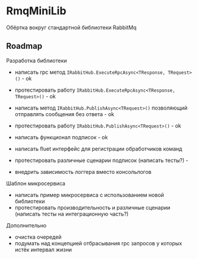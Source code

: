 # RmqMiniLib

Обёртка вокруг стандартной библиотеки RabbitMq

## Roadmap

Разработка библиотеки
- написать rpc метод `IRabbitHub.ExecuteRpcAsync<TResponse, TRequest>()` - ok
- протестировать работу `IRabbitHub.ExecuteRpcAsync<TResponse, TRequest>()` - ok
- написать метод `IRabbitHub.PublishAsync<TRequest>()` позволяющий отправлять сообщения без ответа - ok
- протестировать работу `IRabbitHub.PublishAsync<TRequest>()` - ok
- написать функционал подписок - ok

- написать fluet интерфейс для регистрации обработчиков команд
- протестировать различные сценарии подписок (написать тесты?) -
- внедрить зависимость логгера вместо консольлогов

Шаблон микросервиса
- написать пример микросервиса с использованием новой библиотеки
- протестировать производительность и различные сценарии (написать тесты на интеграционную часть?)

Дополнительно
- очистка очередей
- подумать над концепцией отбрасывания rpc запросов у которых истёк интервал жизни
